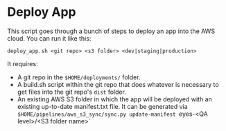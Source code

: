 # Deploy App

This script goes through a bunch of steps to deploy an app into the AWS cloud. You can run it like this:

```
deploy_app.sh <git repo> <s3 folder> <dev|staging|production>
```

It requires:

* A git repo in the `$HOME/deployments/` folder.
* A build.sh script within the git repo that does whatever is necessary to get files into the git repo's `dist` folder.
* An existing AWS S3 folder in which the app will be deployed with an existing up-to-date manifest.txt file. It can be generated via `$HOME/pipelines/aws_s3_sync/sync.py update-manifest `eyes-\<QA level>/\<S3 folder name>`
